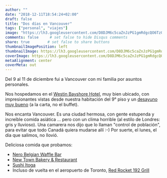 ```yaml
---
author: ""
date: "2018-12-11T18:54:24+02:00"
draft: false
title: "Dos días en Vancouver"
tags: ["personal", "viajes"]
image: "https://lh3.googleusercontent.com/D8DJM6c5caZnJzPG1gmRdgcQO6TzOa-m3K3gqxLp3lL8oY-YaRDPBIqEhsgh4gWthWuwC1CosEBkOzgk0OQSva9cx0njMvuenjeH2nA5E04oeg683B_lLrfXqwOr6RYe9PkoBDQ7fkw=w1920-h1080"
comments: false     # set false to hide Disqus comments
share: true        # set false to share buttons
thumbnailImagePosition: left
thumbnailImage: https://lh3.googleusercontent.com/D8DJM6c5caZnJzPG1gmRdgcQO6TzOa-m3K3gqxLp3lL8oY-YaRDPBIqEhsgh4gWthWuwC1CosEBkOzgk0OQSva9cx0njMvuenjeH2nA5E04oeg683B_lLrfXqwOr6RYe9PkoBDQ7fkw=w1920-h1080
coverImage: https://lh3.googleusercontent.com/D8DJM6c5caZnJzPG1gmRdgcQO6TzOa-m3K3gqxLp3lL8oY-YaRDPBIqEhsgh4gWthWuwC1CosEBkOzgk0OQSva9cx0njMvuenjeH2nA5E04oeg683B_lLrfXqwOr6RYe9PkoBDQ7fkw=w1920-h1080
metaAlignment: center
coverMeta: out
---
```


Del 9 al 11 de diciembre fui a Vancouver con mi familia por asuntos personales.

<!--more-->

Nos hospedamos en el [Westin Bayshore Hotel](https://www.marriott.com/hotels/travel/yvrwi-the-westin-bayshore-vancouver/), muy bien ubicado, con impresionantes vistas desde nuestra habitación del 9° piso y un [desayuno muy bueno](https://h2restaurant.com/) (a la carta, no el buffet).

Nos encanta Vancouver. Es una ciudad hermosa, con gente estupenda y increíble comida asiática ... pero con un clima horrible (al estilo de Londres: gris y lluvioso). Una camarera nos dijo que lo llaman "control de población", para evitar que todo Canadá quiera mudarse allí :-)
Por suerte, el lunes, el día que salimos, no llovió.

Deliciosa comida que probamos:
- [Nero Belgian Waffle Bar](https://www.nerowafflebar.com/)
- [New Town Bakery & Restaurant](https://newtownbakery.ca/)
- [Sushi Itoga](https://www.itoga.com/)
- Incluso de vuelta en el aeropuerto de Toronto, [Red Rocket 192 Grill](https://www.torontopearson.com/Components/Templates/Retailer.aspx?retailerid=3233#)

<script src="https://cdn.jsdelivr.net/npm/publicalbum@latest/dist/pa-embed-player.min.js" async></script>
<div class="pa-embed-player" style="width:100%; height:480px; display:none;"
  data-link="https://photos.app.goo.gl/DkTMkrUBSH6WFiGG6"
  data-title="48 new photos by Jorge Cortell">
  <img data-src="https://lh3.googleusercontent.com/_G8djbRp75Iby1dzvyNsYmZZU9_-mFl0dgdAu0_0yDFfrp7b84g4fc-SD-wwcIsEEHAbF0jJxTHiQxt0h7SD5tndUwRTJ4wgKtQqwsmuZMWs_qfFGzS3sVpYjxaKMon7JnTvI3s5Pos=w1920-h1080" src="" alt="" />
  <img data-src="https://lh3.googleusercontent.com/JfZnJxDhC5QZWc8nzcENrddDRp2FDSCjcQ5xEQr3z3ZAA_bhzVW2edr2myGrAQ7tewxNL7AtLUod9w9F0OKzO2wFIr2xKcqZ-SpFoU_taC-g-_5HkEkre0zw3Ale8G-69BsO_nnQ8wU=w1920-h1080" src="" alt="" />
  <img data-src="https://lh3.googleusercontent.com/Qd7oA5beYOQUEksq4eiy-BXBGB9O85-62Gaz6O8l3NshtK6SHdJ_7ggdau6navg8gQhjo67LVmaxiJLB6r3Hs5VVTVktSaEDo2xiS5Ht_PVj4wm13HCz81ht1zkSfwjeNEgozHf-JLc=w1920-h1080" src="" alt="" />
  <img data-src="https://lh3.googleusercontent.com/5AO7wGGkTdPiEsbJfiHUaV_QfWUPZXxsGmmlFFx1jfpew3U_c_qMkd14KiiuEVfeEpdEAryZ6HUXqN0SnTbyeIW-7cOaU9fFmU261PfWu5sjlLFVsH4EVzEaUpbIH1coIvOcdHInJB0=w1920-h1080" src="" alt="" />
  <img data-src="https://lh3.googleusercontent.com/sO6F0caI3LfSne6VPZd8hDPDhBYA_FqFTwIfHQ7vZAjFvmj4TRXhTF817JM14dfFMZpkhho8D4bz2WiWuWgq8qkzCYSwggfdYFHblcXuFS308SunefnHirlwPYnqRfZ1EaCXvuiFnKE=w1920-h1080" src="" alt="" />
  <img data-src="https://lh3.googleusercontent.com/eVrIsFqjjBrY9dw_ESL76WFIe3XQuilqaZvFOlKPUELb21clFkxQZHvXtqIVyEJM4YRtTQjGktE06m6WMynAAsdbK68lAO2byKDHG_LpgDf8ORfyCd_5WFDi8KEoWYuBi32p7Se-j8c=w1920-h1080" src="" alt="" />
  <img data-src="https://lh3.googleusercontent.com/9XoZJjPV4rRTVLs4MBfc15iZjxD7xS8j0HKGkwuU4JNWrHKdYXDjQglOdjjcqbJxVQJzLwx-N7cY9wx8ny7TxquKCZ5RPocb5nIcJqgJqvb62W_A0KUCMKt7IgONEoCIHMCkuZm3feg=w1920-h1080" src="" alt="" />
  <img data-src="https://lh3.googleusercontent.com/7qzZhm_4BM970svg57vp6YL-iT4ytszbcVF_yL9o7qlaWA_EBYRwK022LMeMxzi45B7IYYAYT4tGqISGmByi2H5a9hByT0uQR7g-83RdD77_yb1Hscxg8V8MTPsdD6V82jqZH_Mv0rI=w1920-h1080" src="" alt="" />
  <img data-src="https://lh3.googleusercontent.com/aD9eiUKVEhp_z291nqkA978F63VO2QonoiLURPsH-LvNXqg3I_UhxXGkTR7EMIqUM6PNgERvNggFW5QU-ixRRXgU36XIg9CTy0B11S4DQeu5LQWs-hyu9a8j7Zzs5-qSXfJg2zdFy2A=w1920-h1080" src="" alt="" />
  <img data-src="https://lh3.googleusercontent.com/YoJUTl2JZbre0dkuVg_pxDNOYprAIHL3iB6yapfHu9SgPF9YvJDvsdtkr7CyiRHUm5sdTwuYnHPmFCOBIwystS52-v9FHQRMIjozZYYk5ph5T6BoYF73W5WBGuQMf9VE61kR6dP64AE=w1920-h1080" src="" alt="" />
  <img data-src="https://lh3.googleusercontent.com/iepQjkS-93Je3hrpld0ZI04DalhlAoyg4-214C8ljsn33bOY_Oi1sZH06jRlY3ubLF9KxLzdrtmeImMwZhjc2evbBWGbGvLFTNgNK1Mcyw05-bAp50oVQHfurcuCx9Jxx-Wfqt0JWTg=w1920-h1080" src="" alt="" />
  <img data-src="https://lh3.googleusercontent.com/I3EbALhlFfSdMHPRgHLSvNG5Gb3wKmFQBpEIsVvkNuiFDEiYCs4BSAQF5sqOb69xzZjXhjx1kNB7qSun7RDh4PTkv99bFcs8JE_XxDBraA3FEBGgZUk6c2aSzlGES3j5uMflXV7Vy-4=w1920-h1080" src="" alt="" />
  <img data-src="https://lh3.googleusercontent.com/8BYPVZ4IfpGgz4_FNEZZedP98FrMpdkFLUtl5hXjvsW9dg1-uLZ3wCq4sGJlxNahpRx4d7atjUZgy5J0PU1YgpG9cibdnqJMUnDLq5W6tBmtxdvFcvYJXMMEB4n-TYZp-rUfxgJ0I9E=w1920-h1080" src="" alt="" />
  <img data-src="https://lh3.googleusercontent.com/tTa0EBBeY3uMPHYYHtRK1DdVGy2MHakfTuGomVNhYt2vd4bSapiCWuJRBE4uQfx_8gS8JvJskQ3xOlU4U2IdoJ0XWy-Zyo4gq_ZcxjGZCG_PiCfcHY_qhNplA2tyK-Y2k8_swCj6bOY=w1920-h1080" src="" alt="" />
  <img data-src="https://lh3.googleusercontent.com/_fXXnSD37iDf6iMfQ806X9DOEYw66C0a8tQX9F6lgM6NixJu2Mtp6gRWcp8pQdqusF3A66u6RBaUSn8MnjW6TxFogYduxEqMSl-xdLpMBh7Gg9vBjwfJMTP6fVw7zR38KB5PDiG3gPQ=w1920-h1080" src="" alt="" />
  <img data-src="https://lh3.googleusercontent.com/k67Q-8T1Zr3Mh12SINLwZOizQrMjJH4LIqcIilCM9Ixoa0jPsD6dnzvQ2XYFziCE3--_U2GCboEVu3kYd1QZ35X9_a4gB7YVmmxpCVS-JNeRyp8YN7kve03FVe0ofNl3CEnvkQuEbQw=w1920-h1080" src="" alt="" />
  <img data-src="https://lh3.googleusercontent.com/dmrj1mj6QYHZFkyBXDdZZM6GvO4XWkGAf_NDjyxkVLrkj55Qpxi_aEd00Wzh8gyUgJM7zjn6k7YenzcplVown90oeL5iKX4yQiJdqjePFKJ7N5Fd4iWnlgrSsX-MuhwzIjjmb8WyLJE=w1920-h1080" src="" alt="" />
  <img data-src="https://lh3.googleusercontent.com/Ts_ZSfj_9ySKi9hMViRGlVRIS5-rHRUiHJyjoqeYO8Nj-4Vf6P4puCB50npz0LVbyBjk_gg3lkFqEFGd87q0esMvlhMeSpBb49iiTo28bAQpNTLptrhZo7wgrN1n2lHcK2tsZEmzvWo=w1920-h1080" src="" alt="" />
  <img data-src="https://lh3.googleusercontent.com/VrbtFpd9zTnaaDBeFrzv9WK_3CTOxlkdxXl_rrDd77c2b0IgqjHghGH78g62zpWbgHGMnVMmsyPBcNzq45kx83pQqUK_TppvnNlzkKbxE1UI8yg7gqUAhii9dZGaoZnndBh5hqttnRQ=w1920-h1080" src="" alt="" />
  <img data-src="https://lh3.googleusercontent.com/xzHpqQFFfsVLaVtNo80xQc0btycx4xiLaVyFjk181mPV_Cxyz7Fs8QmHs-m5ygBrhEADPB4suUJJfozdK9CL_VSiLalok3MUKEq4jH8CaxmQcflAus4wfW9OglfdLVC-XvC6VwNaAn8=w1920-h1080" src="" alt="" />
  <img data-src="https://lh3.googleusercontent.com/cuxOKxA4QHomMgoEHg0QrtES2mFVxs3rVCjVQP2GQiou5XzVBTVWWnmCDFCVIN3qOXkf5FXHAzvVv6F86_O_6xpdQqky38nbHdHYbI9_qF4uraBZQl00uYiHHLA58Ra2VWnnhISiyhY=w1920-h1080" src="" alt="" />
  <img data-src="https://lh3.googleusercontent.com/CDBa_k0YDe4jDB-dBwB2Ywc0DNI4eDWd4I89NJ3peeu6hfnu2_e-gUFHEbwzxjxilVp2Q5hga2tLGNDGKgwJe2n0o0kY6OJ0Ts8oj55JzOcrm8axnU-2GYBZBGsNuCrtXmbL_fxJfDw=w1920-h1080" src="" alt="" />
  <img data-src="https://lh3.googleusercontent.com/ttTAt_yjdnZRlcQEKk3u4x4qa_1Aa77A3c-LyBDvqu0B-BsIwA9Q0K76DkGtUYG7f8FKkMTBTWGSOdVNxywcOyvKQ8nmRfzcivEtbloplEXvP35iLHvultpA-Ff2cU-XnXiGyj3Umf8=w1920-h1080" src="" alt="" />
  <img data-src="https://lh3.googleusercontent.com/FGV66g_4OMP_mFrAJtIMmIREHOifMyhiONBKPRbHyTyTONBQcJUhS7NGAe4jglh_qj1gYCcLhEO5WzU1o6MZt-JLEKIkreDwZK2XUE5wEFZkBok9TzNpHgmHcdVuyEHRA96eI_OJd7M=w1920-h1080" src="" alt="" />
  <img data-src="https://lh3.googleusercontent.com/t4p0IIn2WSVFdtF32fS3y4tgh6sOvinWSeK6Pj06UlAiGAYMQt2GrhrXA7bxWID4-XL0WooE3cluJvhQ7Inx3dsS_CP7CaFHWrKnkoy4wwUIoZwjLdyrnOI_Y8ZXroNBtRuGz1E8vSQ=w1920-h1080" src="" alt="" />
  <img data-src="https://lh3.googleusercontent.com/XnmlPzRWfTWhslnEymnYUSV3lWqR87JO8znqX7P4CxfDeSvC9xvAQlIyh62oi3adypDcZobxFTCVFMQKmIHXc2p2PMLykGvJP32LlrS_r9qKnLa9gGHKhEQsz7xKBKE74Jury0E53h4=w1920-h1080" src="" alt="" />
  <img data-src="https://lh3.googleusercontent.com/mNL5uuLQe2CTZd23DVFCxoy3CC8Sf0gpDeQL45F-M2MTdLSGUnMzy1g0YNVB5tVMDtXsMw_f7pRlwnW0dBtBNF83FtkogcnNrbE120bjovlwU5RDUpqlbUF-tUYYkDB4zAznjjNRc_c=w1920-h1080" src="" alt="" />
  <img data-src="https://lh3.googleusercontent.com/7bV9e90QR1veNhA2EaV1AkA5At2-wDmd2vEDqa15KVOga5SVMaJQuZObr3xPSy3-CwwUba3u9_AUwm7WD8msDU4PsFbpwLoIvYraOzEs0cgv1TUMqAWRfMcSPIFcVQPzn4cbT8asNh8=w1920-h1080" src="" alt="" />
  <img data-src="https://lh3.googleusercontent.com/Qr557fwaI9EaXe83roT5GHvLx8Bw3Iw0dquTLJXQT-zCDsqw0EUFVV35tNTAlcvWSASRrEWWqMoCrzY0eK7jnk_-CMZRvT6dhEWiUeys2tRVTAvrEDvDD9eEQZIW1_Tfs7DyISBoV-s=w1920-h1080" src="" alt="" />
  <img data-src="https://lh3.googleusercontent.com/oaVOUGePGwW498L1R93IvlkUmAn0On6YeEa4yalodyMOKpM4FmU0geC9wUlzEERJO6wWERpShTn6X2YdGaDr6U314YryVaCnZRrV_ikFW9_DZwPfp6z8TFSokShDe3ZIxD8zs3Y-EUw=w1920-h1080" src="" alt="" />
  <img data-src="https://lh3.googleusercontent.com/5Bcqz7u2b9lEakouvs0JdIuGUx054Fvpxr3oC5_W9rdOlMbGRziFAtwXjjI9bBNr0-XEHpEdLPmVc7Zzmw0fXQCetKhKBrfreOU52gqKyJ_3Ym9sVMrxFQRJj3aaQTmxQPn_3vHfUcU=w1920-h1080" src="" alt="" />
  <img data-src="https://lh3.googleusercontent.com/eM0exEKlqfbsLyFgWQxff83vbm6JiEfDSL5068Q__PmYrirnWoLmjeGiBApL0aueYRR1r4lrHmVOAau2yQ-OvcK1S2z9SeP0j42EuTK8vGwY3-zsghB0TgH0oxYHbBwKJ6zgsjYZPEE=w1920-h1080" src="" alt="" />
  <img data-src="https://lh3.googleusercontent.com/7mFUwp8MkMFR2Nm2YynAIXLnMttzIKXQoXVtfUZOXiMo7ATPmzmjVq6REjGGZAHMvrzPae10Il3EkcNQMC167pSwJ0V4tJtCVu1-rUco39C26WtSAgPU-mmwP73-G_tpWVE8WDF93Jc=w1920-h1080" src="" alt="" />
  <img data-src="https://lh3.googleusercontent.com/RS6jrh94XQWmQDZzSe1XkTpyjBl7w6HWx1PGC-AX3TbOgrXN5wc4_FSZ0Pw_nGTRLpLha_GJW60Dx6ks2-_2Cp5d3WZpGDCJkCrX97nrdlJlGYkQRqnkrZi6Ecl-WQkMdPC1-dVW9Mk=w1920-h1080" src="" alt="" />
  <img data-src="https://lh3.googleusercontent.com/Hx1jL_5vFNl-ST_sEXYJJ0Km332AhMgtjZH8tV5SdoLVBm8kD-h8rVEzI7mgkxk38Xy5DDQJmF0UfXxapY_3_-ugOUyA-WVq8-oMoEEubjKQZ1YJlOlSi-xcH4OVbDfNK-EDb5HuWeg=w1920-h1080" src="" alt="" />
  <img data-src="https://lh3.googleusercontent.com/UgZ6HkYSnzPpVDGMf12nv0w4lLfHNyWBqxEjZgvgp9lBv2tVRcrey9rBEZTdKWRqNtShAR0n8B2qRikPwxFadoXkssdXITvGgodo8IHC3Re2MFQrhrPn0OhJq8DK0N__RTB4nieISNs=w1920-h1080" src="" alt="" />
  <img data-src="https://lh3.googleusercontent.com/ZngaN3wwaLaWdFCGMZPIHx6rI_txTawn3ownmRvSbQA5b5Mvk9tie38fVBej8027nMPct6ybBDtuUDrZyH3qqC949EgU3RunFq3hzvCk-c8u9gBJkdsJm7RnvVWy03EW_bOadwPCaaU=w1920-h1080" src="" alt="" />
  <img data-src="https://lh3.googleusercontent.com/uw8MDmj47CW9HJBcW1lzoMwcB8hIbbxGCzSyN3oHVaNobs_tdUmS8Q6IfKyPYpOAqanLuzlASUFCwqPCyH4FHY0A5cihy42ybFrD5RggXeFKsBPXoKUa0_pYdMOlVf0Z9QlQM36X9PY=w1920-h1080" src="" alt="" />
  <img data-src="https://lh3.googleusercontent.com/PfRuGX3R80KFOirXDCbWE2lDYzTJq7vXJNaXyw88ftvi-7f2Y3i9wwCe8JzGjcVdsIwWyi80q94JMmMIdnES9AJ6GVHW3wSf7YAaAgngz6UQSVNwFJPfF-QyTlItZPCIRD40VGOCHlU=w1920-h1080" src="" alt="" />
  <img data-src="https://lh3.googleusercontent.com/WdxtGg8LtZmuY-qo7emMN5ZnK26gC1HTG19SaE6QSfJmAjgmKgmVwIECpPK5cOnOHJOppJCPYOldmEsMc6MIyxCTAAh4I9QLksUte_9FLdF5RQGCgRpApIQKW8AYGQKfz7rMivdJbcQ=w1920-h1080" src="" alt="" />
  <img data-src="https://lh3.googleusercontent.com/vHJ0iZumxO3_iFSz6tWmV1YPbQxraIFe8Y1vVeT6TTX98PHOyOHI2973XKu0BeZtJfI4WAHVnDi31fhKCpLMNz8hxNN6IgdAqBJulLC_4b2nghCEKoFw3aIYOUho-xxbLf6O8FfpDqc=w1920-h1080" src="" alt="" />
  <img data-src="https://lh3.googleusercontent.com/82zRExUqfLFeBnUCx234jGwktx_NeYnQdFURtRYB_MD0-r-k5QGef2cxm8y1au_NfjoodIzphYPFjbrb6PIaBnV2mrxbtAKPNVERjZUZ1yIDWGz_a4nCkss169j-k1MOqwlcamW8Lj4=w1920-h1080" src="" alt="" />
  <img data-src="https://lh3.googleusercontent.com/G7bkeEb73tEnxdhwnygH064TUAepNgRqAqNiZGT87ayBcSg1aPU9JjzX19h2wjeUADRUD2-6_ahFPZ1MP8aPPBjvOzQUf7RWq1rAuM9_YSlCJDhZKOYqdq_Ha7oDr1MPPXIX7TDWt50=w1920-h1080" src="" alt="" />
  <img data-src="https://lh3.googleusercontent.com/3fb0xHtdVrZ2GSsSQSR0nT5vuNtsSl-xsoxWl1jmZoUB44oDLmcNRx40NFVhKx-ns0zRDJSsyWlyYcewcNkhxq-JtOj1AA2spphDOaBGn_m7CWYqoip2LjF8M-VutKCOmDtqspusy70=w1920-h1080" src="" alt="" />
  <img data-src="https://lh3.googleusercontent.com/5vGNDqEuYYmV3urw0BmXyxPxdHFOvvoZtM9FW42CPsdZT7raIdr7CddKDritCOXc1hWL-Y8Ew_4SG85pibqCYBN7ONbU_kzK3sQEkpjdmgytE00RmnA4dY8GIBQSixFNSEgYl_2bt0A=w1920-h1080" src="" alt="" />
  <img data-src="https://lh3.googleusercontent.com/AzVCHhOIoabelLNXHuEHPxFOF-0XL67_TIeWMNfmkFk77pPz80ol-6eAybpSTfmtZQWhdBDjv1eLWqJKbOUclz2I8-eGCf7L4t4XmpfyEAlkdiV40PdRLwEwdvMMoxbfDmdEoHBGi-c=w1920-h1080" src="" alt="" />
  <img data-src="https://lh3.googleusercontent.com/6eaMUgEMeqihZyPLEmNi7qUoUOv2vcjqoXIYa0gziWDjUaFQRJRuQ4JaWyPQKiBAZsgwUINkiHpLdPxAklIvaMVjMLJcXDKLhMwO6kXSLfm_a83pXdCPnnq0zu0eTDt2Q6TcQkMJKIc=w1920-h1080" src="" alt="" />
  <img data-src="https://lh3.googleusercontent.com/ahupf_64qsAu7D1WhjaDA9RgpSrDp60zr7o51Nxwaegl9dUrvl9NB9jtshGH7qqRIu1dDCCkvP_6FUdd73roh96bfpyNg3m26kpW4HIkhOf58-ti8zcOiaic0M8CJyBeFT8hgsH7o1Y=w1920-h1080" src="" alt="" />
</div>
